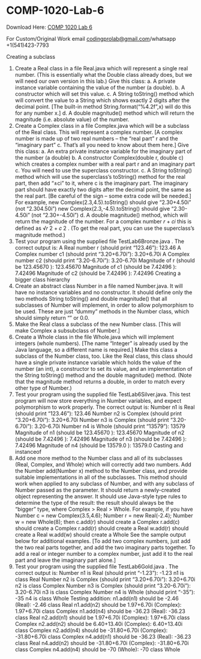 # COMP-1020-Lab-6

Download Here: [COMP 1020 Lab 6](https://codingherolab.com/product/comp-1020-lab-6/)

For Custom/Original Work email codingprolab@gmail.com/whatsapp +1(541)423-7793

Creating a subclass
1. Create a Real class in a file Real.java which will represent a single real number. (This is
essentially what the Double class already does, but we will need our own version in this lab.)
Give this class:
a. A private instance variable containing the value of the number (a double).
b. A constructor which will set this value.
c. A String toString() method which will convert the value to a String which
shows exactly 2 digits after the decimal point. [The built-in method
String.format(“%4.2f”,x) will do this for any number x.]
d. A double magnitude() method which will return the magnitude (i.e. absolute value)
of the number.
2. Create a Complex class in a file Complex.java which will be a subclass of the Real class.
This will represent a complex number. [A complex number is made up of two real numbers –
the “real part” r and the “imaginary part” c. That’s all you need to know about them here.] Give
this class:
a. An extra private instance variable for the imaginary part of the number (a double)
b. A constructor Complex(double r, double c) which creates a complex number
with a real part r and an imaginary part c. You will need to use the superclass
constructor.
c. A String toString() method which will use the superclass’s toString()
method for the real part, then add “±ci” to it, where c is the imaginary part. The
imaginary part should have exactly two digits after the decimal point, the same as the
real part. [Be careful of the sign – some extra code will be needed.] For example,
new Complex(2.3,4.5).toString()
should give “2.30+4.50i” (not “2.304.50i”)
new Complex(2.3,-4.5).toString()
should give “2.30-4.50i” (not “2.30+-4.50i”)
d. A double magnitude() method, which will return the magnitude of the number. For
a complex number 𝑟 + 𝑐𝑖 this is defined as √𝑟
2 + 𝑐
2 . (To get the real part, you can use
the superclass’s magnitude method.)
3. Test your program using the supplied file TestLab6Bronze.java . The correct output is:
A Real number r (should print “123.46”): 123.46
A Complex number c1 (should print “3.20+6.70i”): 3.20+6.70i
A Complex number c2 (should print “3.20-6.70i”): 3.20-6.70i
Magnitude of r (should be 123.45670 ): 123.45670
Magnitude of c1 (should be 7.42496 ): 7.42496
Magnitude of c2 (should be 7.42496 ): 7.42496
Creating a bigger class hierarchy
1. Create an abstract class Number in a file named Number.java. It will have no instance
variables and no constructor. It should define only the two methods String toString()
and double magnitude() that all subclasses of Number will implement, in order to allow
polymorphism to be used. These are just “dummy” methods in the Number class, which should
simply return “” or 0.0.
2. Make the Real class a subclass of the new Number class. [This will make Complex a subsubclass of Number.]
3. Create a Whole class in the file Whole.java which will implement integers (whole
numbers). [The name “Integer” is already used by the Java language, so a different name is
required.] Make this class a subclass of the Number class, too. Like the Real class, this class
should have a single private instance variable which holds the value of the number (an int), a
constructor to set its value, and an implementation of the String toString() method and
the double magnitude() method. (Note that the magnitude method returns a double, in
order to match every other type of Number.)
4. Test your program using the supplied file TestLab6Silver.java. This test program will
now store everything in Number variables, and expect polymorphism to work properly. The
correct output is:
Number n1 is Real (should print “123.46”): 123.46
Number n2 is Complex (should print “3.20+6.70i”): 3.20+6.70i
Number n3 is Complex (should print “3.20-6.70i”): 3.20-6.70i
Number n4 is Whole (should print “13579”): 13579
Magnitude of n1 (should be 123.45670 ): 123.45670
Magnitude of n2 (should be 7.42496 ): 7.42496
Magnitude of n3 (should be 7.42496 ): 7.42496
Magnitude of n4 (should be 13579.0 ): 13579.0
Casting and instanceof
1. Add one more method to the Number class and all of its subclasses (Real, Complex, and
Whole) which will correctly add two numbers. Add the Number add(Number x) method
to the Number class, and provide suitable implementations in all of the subclasses. This
method should work when applied to any subclass of Number, and with any subclass of
Number passed as the parameter. It should return a newly-created object representing the
answer. It should use Java-style type rules to determine the type of the result: the result
should always be the “bigger” type, where Complex > Real > Whole. For example, if you
have
Number c = new Complex(3.5,4.6);
Number r = new Real(-2.4);
Number w = new Whole(8);
then
c.add(r) should create a Complex
r.add(c) should create a Complex
r.add(r) should create a Real
w.add(r) should create a Real
w.add(w) should create a Whole
See the sample output below for additional examples.
[To add two complex numbers, just add the two real parts together, and add the two
imaginary parts together. To add a real or integer number to a complex number, just add it
to the real part and leave the imaginary part alone.]
2. Test your program using the supplied file TestLab6Gold.java . The correct output is:
Number n1 is Real (should print “-1.23”): -1.23
n1 is class Real
Number n2 is Complex (should print “3.20+6.70i”): 3.20+6.70i
n2 is class Complex
Number n3 is Complex (should print “3.20-6.70i”): 3.20-6.70i
n3 is class Complex
Number n4 is Whole (should print “-35”): -35
n4 is class Whole
Testing addition:
n1.add(n1) should be -2.46 (Real): -2.46 class Real
n1.add(n2) should be 1.97+6.70i (Complex): 1.97+6.70i class Complex
n1.add(n4) should be -36.23 (Real): -36.23 class Real
n2.add(n1) should be 1.97+6.70i (Complex): 1.97+6.70i class Complex
n2.add(n2) should be 6.40+13.40i (Complex): 6.40+13.40i class Complex
n2.add(n4) should be -31.80+6.70i (Complex): -31.80+6.70i class Complex
n4.add(n1) should be -36.23 (Real): -36.23 class Real
n4.add(n2) should be -31.80+6.70i (Complex): -31.80+6.70i class Complex
n4.add(n4) should be -70 (Whole): -70 class Whole
